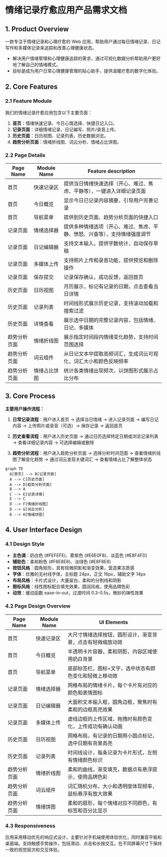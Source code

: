 # 情绪记录疗愈应用产品需求文档

## 1. Product Overview
一款专注于情绪记录和心理疗愈的 Web 应用，帮助用户通过每日情绪记录、日记写作和多媒体记录来追踪和改善心理健康状态。
- 解决用户情绪管理和心理健康追踪的需求，通过可视化数据分析帮助用户更好地了解自己的情绪模式。
- 目标是成为用户日常心理健康管理的贴心助手，提供温暖疗愈的数字化体验。

## 2. Core Features

### 2.1 Feature Module
我们的情绪记录疗愈应用包含以下主要页面：
1. **首页**：情绪快速记录、今日心情选择、快捷日记入口。
2. **记录页面**：详细情绪记录、日记编写、照片/录音上传。
3. **历史页面**：日历视图、记录列表、历史数据浏览。
4. **趋势分析页面**：情绪折线图、词云分析、情绪占比饼图。

### 2.2 Page Details

| Page Name | Module Name | Feature description |
|-----------|-------------|---------------------|
| 首页 | 快速记录区 | 提供当日情绪快速选择（开心、难过、焦虑、平静等），一键进入详细记录页面 |
| 首页 | 今日概览 | 显示今日已记录内容摘要，引导用户完善记录 |
| 首页 | 导航菜单 | 提供到历史页面、趋势分析页面的快捷入口 |
| 记录页面 | 情绪选择器 | 提供多种情绪选项（开心、难过、焦虑、平静、愤怒、兴奋等），支持情绪强度调节 |
| 记录页面 | 日记编辑器 | 支持文本输入，提供字数统计，自动保存草稿 |
| 记录页面 | 多媒体上传 | 支持照片上传和录音功能，提供预览和删除操作 |
| 记录页面 | 保存提交 | 记录保存确认，成功反馈，返回首页 |
| 历史页面 | 日历视图 | 月历展示，标记有记录的日期，点击查看当日详情 |
| 历史页面 | 记录列表 | 时间线形式展示历史记录，支持滚动加载和搜索过滤 |
| 历史页面 | 详情查看 | 展示选中日期的完整记录内容，包括情绪、日记、多媒体 |
| 趋势分析页面 | 情绪折线图 | 展示指定时间段内情绪变化趋势，支持时间范围选择 |
| 趋势分析页面 | 词云组件 | 从日记文本中提取高频词汇，生成词云可视化，词汇大小和颜色反映频率 |
| 趋势分析页面 | 情绪占比饼图 | 统计各类情绪出现频次，以饼图形式展示占比分布 |

## 3. Core Process

**主要用户操作流程：**

1. **日常记录流程**：用户进入首页 → 选择当日情绪 → 进入记录页面 → 编写日记内容 → 上传照片或录音（可选）→ 保存记录 → 返回首页

2. **历史查看流程**：用户进入历史页面 → 通过日历选择特定日期或浏览记录列表 → 查看详细记录内容 → 可选择编辑或删除

3. **趋势分析流程**：用户进入趋势分析页面 → 选择分析时间范围 → 查看情绪折线图了解变化趋势 → 通过词云发现关键词汇 → 查看情绪占比了解整体状态

```mermaid
graph TD
  A[首页] --> B[记录页面]
  A --> C[历史页面]
  A --> D[趋势分析页面]
  B --> A
  C --> E[记录详情]
  E --> C
  D --> F[情绪折线图]
  D --> G[词云分析]
  D --> H[情绪饼图]
```

## 4. User Interface Design

### 4.1 Design Style
- **主色调**：奶白色 (#FEFEFE)、雾紫色 (#E6E0F8)、淡蓝色 (#E8F4FD)
- **辅助色**：柔和粉色 (#F8E8E8)、淡绿色 (#E8F8E8)
- **按钮风格**：圆角矩形，具有轻微阴影和渐变效果，营造果冻质感
- **字体**：优雅的无衬线字体，主标题 24px，正文 16px，辅助文字 14px
- **布局风格**：卡片式设计，大量留白，柔和的分割线和阴影
- **图标风格**：线性图标配合填充效果，圆润风格，使用品牌色彩
- **动效**：缓动函数 ease-in-out，过渡时间 0.3-0.5s，微妙的弹性效果

### 4.2 Page Design Overview

| Page Name | Module Name | UI Elements |
|-----------|-------------|-------------|
| 首页 | 快速记录区 | 大尺寸情绪选择按钮，圆形设计，渐变背景，点击有轻微缩放动效 |
| 首页 | 今日概览 | 半透明卡片容器，柔和阴影，内容区域使用奶白背景 |
| 首页 | 导航菜单 | 底部标签栏，图标+文字，选中状态有颜色变化和轻微上移动效 |
| 记录页面 | 情绪选择器 | 网格布局的情绪卡片，每个卡片有对应的颜色和表情图标 |
| 记录页面 | 日记编辑器 | 大面积文本输入框，圆角边框，聚焦时有柔和的边框高亮效果 |
| 记录页面 | 多媒体上传 | 虚线边框的上传区域，拖拽时有颜色变化，上传成功有确认动画 |
| 历史页面 | 日历视图 | 网格布局，有记录的日期用小圆点标记，选中日期有背景高亮 |
| 历史页面 | 记录列表 | 时间线设计，每条记录为卡片形式，左侧有情绪颜色标识 |
| 趋势分析页面 | 情绪折线图 | 柔和的曲线，渐变填充，数据点有悬浮提示，使用品牌色彩 |
| 趋势分析页面 | 词云组件 | 词汇随机分布，大小和透明度体现频率，鼠标悬浮有放大效果 |
| 趋势分析页面 | 情绪饼图 | 柔和的扇形，每个情绪对应不同颜色，有标签和百分比显示 |

### 4.3 Responsiveness
应用采用移动优先的响应式设计，主要针对手机端使用体验优化，同时兼容平板和桌面端。支持触摸手势操作，包括滑动、点击和长按交互。在不同屏幕尺寸下保持一致的视觉层次和交互体验。